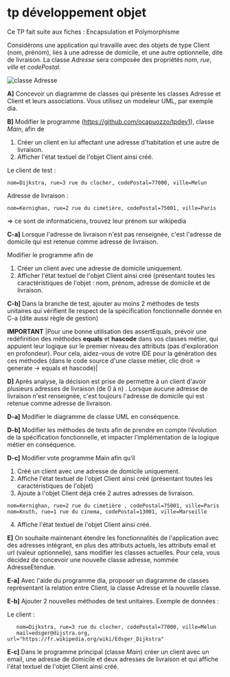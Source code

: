 # tp développement objet

Ce TP fait suite aux fiches : Encapsulation et  Polymorphisme

Considérons une application qui travaille avec des objets de type Client (nom, prénom), 
liés à une adresse de domicile, et une autre optionnelle, dite de livraison. La classe _Adresse_ sera composée 
des propriétés _nom_, _rue_, _ville_ et _codePostal_.

![classe Adresse](https://raw.githubusercontent.com/ocapuozzo/tpdev1/master/Adresse.png)


**A]** Concevoir un diagramme de classes qui présente les classes Adresse et Client et leurs associations. Vous utilisez un modeleur UML, par exemple dia.

**B]** Modifier le programme (https://github.com/ocapuozzo/tpdev1), classe _Main_, afin de 

1. Créer un client en lui affectant une adresse d'habitation et une autre de livraison. 
2. Afficher l'état textuel de l'objet Client ainsi créé.

Le client de test : 
```
nom=Dijkstra, rue=3 rue du clocher, codePostal=77000, ville=Melun
```       
Adresse de livraison :
```
nom=Kernighan, rue=2 rue du cimetière, codePostal=75001, ville=Paris
```
=> ce sont de informaticiens, trouvez leur prénom sur wikipedia

**C-a]** Lorsque l'adresse de livraison n'est pas renseignée, c'est l'adresse de domicile qui est retenue comme adresse de livraison.

Modifier le programme afin de  

1. Créer un client avec une adresse de domicile uniquement.
2. Afficher l'état textuel de l'objet Client ainsi créé (présentant toutes les caractéristiques de l'objet : nom, prénom, adresse de domicile et de livraison.
       
**C-b]** Dans la branche de test, ajouter au moins 2 méthodes de tests unitaires qui vérifient lle respect de la spécification fonctionnelle donnée en C-a (dite aussi règle de gestion) 

**IMPORTANT**
|Pour une bonne utilisation des assertEquals, prévoir une redéfinition des méthodes **equals** et **hascode** dans vos classes métier, qui appuient leur logique sur le premier niveau des attributs (pas d'exploration en profondeur). Pour cela, aidez-vous de votre IDE pour la génération des ces méthodes (dans le code source d'une classe métier, clic droit -> generate -> equals et hascode)|



**D]** Après analyse, la décision est prise de permettre à un client d'avoir plusieurs adresses de livraison (de 0 à n) . Lorsque aucune adresse de livraison n'est renseignée, c'est toujours l'adresse de domicile qui est retenue comme adresse de livraison.

**D-a]** Modifier le diagramme de classe UML en conséquence. 

**D-b]** Modifier les méthodes de tests afin de prendre en compte l’évolution de la spécification fonctionnelle, et impacter l’implémentation de la logique métier en conséquence.

**D-c]** Modifier vote programme Main afin qu’il  

1. Créé un client avec une adresse de domicile uniquement.
2. Affiche l'état textuel de l'objet Client ainsi créé (présentant toutes les caractéristiques de l'objet)
3. Ajoute à l'objet Client déjà crée 2 autres adresses de livraison.
```       
nom=Kernighan, rue=2 rue du cimetière , codePostal=75001, ville=Paris    
nom=Knuth, rue=1 rue du cinema, codePostal=13001, ville=Marseille
```       
4. Affiche l'état textuel de l'objet Client ainsi créé.
       
**E]** On souhaite maintenant étendre les fonctionnalités de l'application 
avec des adresses intégrant, en plus des attributs actuels, les attributs email et url (valeur optionnelle), sans modifier les classes actuelles.  Pour cela, vous décidez de concevoir une nouvelle classe adresse, nommée AdresseEtendue.
       
**E-a]** Avec l'aide du programme dia, proposer un diagramme de classes représentant la relation entre Client, la classe Adresse et la nouvelle classe. 
       
**E-b]** Ajouter 2 nouvelles méthodes de test unitaires. Exemple de données :
   
Le client :
``` 
   nom=Dijkstra, rue=3 rue du clocher, codePostal=77000, ville=Melun
   mail=edsger@dijstra.org, url="https://fr.wikipedia.org/wiki/Edsger_Dijkstra"
```
       
**E-c]** Dans le programme principal (classe _Main_) créer un client avec un email, une adresse de domicile et deux adresses de livraison et qui affiche l'état textuel de l'objet Client ainsi créé.
       
